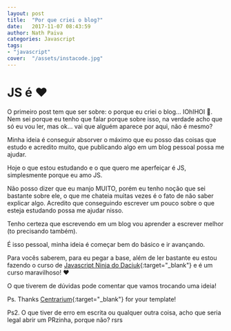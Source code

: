 ```yaml
---
layout: post
title:  "Por que criei o blog?"
date:   2017-11-07 08:43:59
author: Nath Paiva
categories: Javascript
tags:
- "javascript"
cover:  "/assets/instacode.jpg"
---
```


# JS é ❤️

O primeiro post tem que ser sobre: o porque eu criei o blog... IOhIHOI 🐽. Nem sei porque eu tenho que falar porque sobre isso, na verdade acho que só eu vou ler, mas ok... vai que alguém aparece por aqui, não é mesmo?

Minha ideia é conseguir absorver o máximo que eu posso das coisas que estudo e acredito muito, que publicando algo em um blog pessoal possa me ajudar.

Hoje o que estou estudando e o que quero me aperfeiçar é JS, simplesmente porque eu amo JS.

Não posso dizer que eu manjo MUITO, porém eu tenho noção que sei bastante sobre ele, o que me chateia muitas vezes é o fato de não saber explicar algo. Acredito que conseguindo escrever um pouco sobre o que esteja estudando possa me ajudar nisso.

Tenho certeza que escrevendo em um blog vou aprender a escrever melhor (to precisando também).

É isso pessoal, minha ideia é começar bem do básico e ir avançando.

Para vocês saberem, para eu pegar a base, além de ler bastante eu estou fazendo o curso de [Javascript Ninja do Daciuk](https://www.udemy.com/curso-javascript-ninja "Curso de Javascript Ninja do Daciuk"){:target="_blank"} e é um curso maravilhoso! ❤️

O que tiverem de dúvidas pode comentar que vamos trocando uma ideia!

Ps. Thanks [Centrarium](http://themes.jekyllrc.org/centrarium/ "Link para o template utilizado no blog"){:target="_blank"} for your template!

Ps2. O que tiver de erro em escrita ou qualquer outra coisa, acho que seria legal abrir um PRzinha, porque não? rsrs
